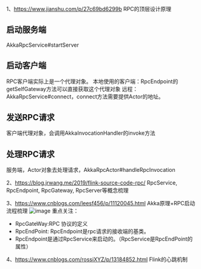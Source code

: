 1、https://www.jianshu.com/p/27c69bd6299b
RPC的顶层设计原理

## 启动服务端
AkkaRpcService#startServer

## 启动客户端
RPC客户端实际上是一个代理对象。
本地使用的客户端：RpcEndpoint的getSelfGateway方法可以直接获取这个代理对象
远程：AkkaRpcService#connect，connect方法需要提供Actor的地址。

## 发送RPC请求
客户端代理对象，会调用AkkaInvocationHandler的invoke方法

## 处理RPC请求
服务端，Actor对象去处理请求，AkkaRpcActor#handleRpcInvocation

2、https://blog.jrwang.me/2019/flink-source-code-rpc/
RpcService, RpcEndpoint, RpcGateway, RpcServer等概念梳理

3、https://www.cnblogs.com/leesf456/p/11120045.html
Akka原理+RPC启动流程梳理
![image](https://user-images.githubusercontent.com/42859030/111880019-f66f4180-89e3-11eb-9572-7c25a37fc964.png)
重点关注：
* RpcGateWay:RPC 协议的定义
* RpcEndPoint: RpcEndpoint是rpc请求的接收端的基类。
* RpcEndpoint是通过RpcService来启动的。（RpcService是RpcEndPoint的属性）

4、https://www.cnblogs.com/rossiXYZ/p/13184852.html
Flink的心跳机制


